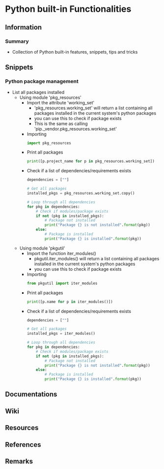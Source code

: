 # Python built-in Functionalities

## Information
### Summary
+ Collection of Python built-in features, snippets, tips and tricks

## Snippets
### Python package management
- List all packages installed
    - Using module 'pkg_resources'
        - Import the attribute 'working_set'
            + 'pkg_resources.working_set' will return a list containing all packages installed in the current system's python packages
            + you can use this to check if package exists
            + This is the same as calling 'pip._vendor.pkg_resources.working_set'
        - Importing
            ```python
            import pkg_resources
            ```
        - Print all packages
            ```python
            print([p.project_name for p in pkg_resources.working_set])
            ```
        - Check if a list of dependencies/requirements exists
            ```python
            dependencies = [""]

            # Get all packages
            installed_pkgs = pkg_resources.working_set.copy()

            # Loop through all dependencies
            for pkg in dependencies:
                # Check if modules/package exists
                if not (pkg in installed_pkgs):
                    # Package not installed
                    print("Package {} is not installed".format(pkg))
                else:
                    # Package is installed
                    print("Package {} is installed".format(pkg))
            ```
    - Using module 'pkgutil'
        - Import the function iter_modules()
            + pkgutil.iter_modules() will return a list containing all packages installed in the current system's python packages
            + you can use this to check if package exists
        - Importing
            ```python
            from pkgutil import iter_modules
            ```
        - Print all packages
            ```python
            print([p.name for p in iter_modules()])
            ```
        - Check if a list of dependencies/requirements exists
            ```python
            dependencies = [""]

            # Get all packages
            installed_pkgs = iter_modules()

            # Loop through all dependencies
            for pkg in dependencies:
                # Check if modules/package exists
                if not (pkg in installed_pkgs):
                    # Package not installed
                    print("Package {} is not installed".format(pkg))
                else:
                    # Package is installed
                    print("Package {} is installed".format(pkg))
            ```

## Documentations

## Wiki

## Resources

## References

## Remarks
